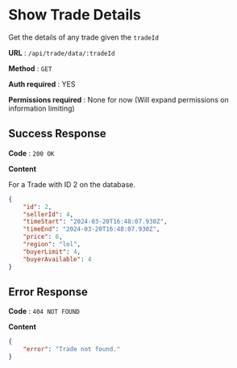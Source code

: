 # Show Trade Details

Get the details of any trade given the `tradeId`

**URL** : `/api/trade/data/:tradeId`

**Method** : `GET`

**Auth required** : YES

**Permissions required** : None for now (Will expand permissions on information limiting)

## Success Response

**Code** : `200 OK`

**Content**

For a Trade with ID 2 on the database.

```json
{
    "id": 2,
    "sellerId": 4,
    "timeStart": "2024-03-20T16:48:07.930Z",
    "timeEnd": "2024-03-20T16:48:07.930Z",
    "price": 6,
    "region": "lol",
    "buyerLimit": 4,
    "buyerAvailable": 4
}
```

## Error Response

**Code** : `404 NOT FOUND`

**Content**

```json
{
    "error": "Trade not found."
}
```
